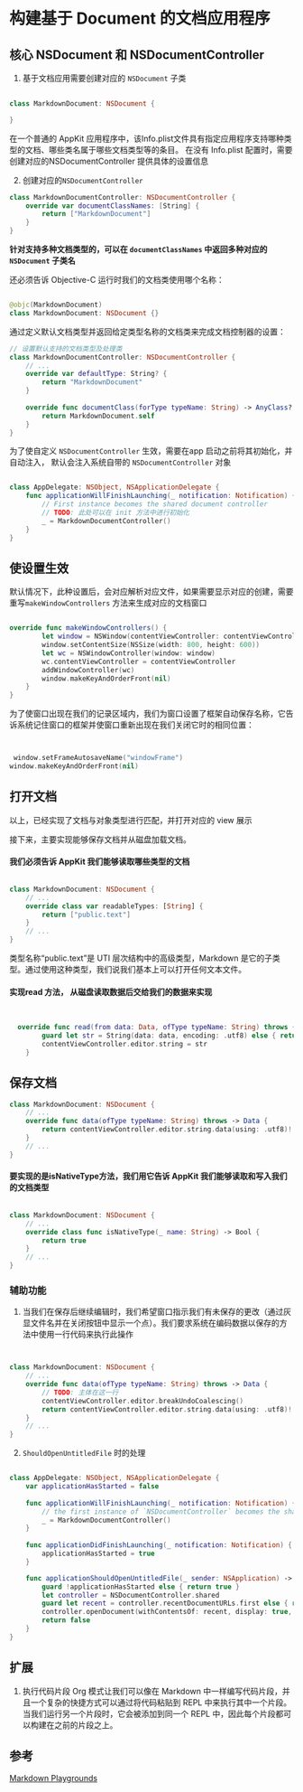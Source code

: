 # 构建基于 Document 的文档应用程序  

## 核心 NSDocument 和 NSDocumentController

1. 基于文档应用需要创建对应的 `NSDocument` 子类

```swift
 
class MarkdownDocument: NSDocument {

}


```


在一个普通的 AppKit 应用程序中，该Info.plist文件具有指定应用程序支持哪种类型的文档、哪些类名属于哪些文档类型等的条目。 
在没有 Info.plist 配置时，需要创建对应的NSDocumentController 提供具体的设置信息 


2. 创建对应的`NSDocumentController`  


``` swift 
class MarkdownDocumentController: NSDocumentController {
    override var documentClassNames: [String] {
        return ["MarkdownDocument"]
    }
}


```

__针对支持多种文档类型的，可以在 `documentClassNames` 中返回多种对应的 `NSDocument` 子类名__ 


还必须告诉 Objective-C 运行时我们的文档类使用哪个名称： 

```swift 

@objc(MarkdownDocument)
class MarkdownDocument: NSDocument {}

```


通过定义默认文档类型并返回给定类型名称的文档类来完成文档控制器的设置：  

```swift  
// 设置默认支持的文档类型及处理类
class MarkdownDocumentController: NSDocumentController {
    // ...
    override var defaultType: String? {
        return "MarkdownDocument"
    }
    
    override func documentClass(forType typeName: String) -> AnyClass? {
        return MarkdownDocument.self
    }
}


```



为了使自定义 `NSDocumentController` 生效，需要在app 启动之前将其初始化，并自动注入， 默认会注入系统自带的 `NSDocumentController` 对象 

```swift 

class AppDelegate: NSObject, NSApplicationDelegate {
    func applicationWillFinishLaunching(_ notification: Notification) {
        // First instance becomes the shared document controller
        // TODO: 此处可以在 init 方法中进行初始化
        _ = MarkdownDocumentController()
    }
}


```

## 使设置生效 
默认情况下，此种设置后，会对应解析对应文件，如果需要显示对应的创建，需要重写`makeWindowControllers` 方法来生成对应的文档窗口 

```swift  

override func makeWindowControllers() {
        let window = NSWindow(contentViewController: contentViewController)
        window.setContentSize(NSSize(width: 800, height: 600))
        let wc = NSWindowController(window: window)
        wc.contentViewController = contentViewController
        addWindowController(wc)
        window.makeKeyAndOrderFront(nil)
    }
}


```

为了使窗口出现在我们的记录区域内，我们为窗口设置了框架自动保存名称，它告诉系统记住窗口的框架并使窗口重新出现在我们关闭它时的相同位置： 

```swift 


 window.setFrameAutosaveName("windowFrame")
window.makeKeyAndOrderFront(nil)


```




## 打开文档 
以上，已经实现了文档与对象类型进行匹配，并打开对应的 view 展示  

接下来，主要实现能够保存文档并从磁盘加载文档。


#### 我们必须告诉 AppKit 我们能够读取哪些类型的文档  
```swift 

class MarkdownDocument: NSDocument {
    // ...
    override class var readableTypes: [String] {
        return ["public.text"]
    }
    // ...
}

```
类型名称“public.text”是 UTI 层次结构中的高级类型，Markdown 是它的子类型。通过使用这种类型，我们说我们基本上可以打开任何文本文件。  


#### 实现read 方法， 从磁盘读取数据后交给我们的数据来实现 

```swift


  override func read(from data: Data, ofType typeName: String) throws {
        guard let str = String(data: data, encoding: .utf8) else { return }
        contentViewController.editor.string = str
    }

```


## 保存文档 
```swift 
class MarkdownDocument: NSDocument {
    // ...
    override func data(ofType typeName: String) throws -> Data {
        return contentViewController.editor.string.data(using: .utf8)!
    }
    // ...
}


```

#### 要实现的是isNativeType方法，我们用它告诉 AppKit 我们能够读取和写入我们的文档类型  

```swift 

class MarkdownDocument: NSDocument {
    // ...
    override class func isNativeType(_ name: String) -> Bool {
        return true
    }
    // ...
}

```

### 辅助功能 
1. 当我们在保存后继续编辑时，我们希望窗口指示我们有未保存的更改（通过灰显文件名并在关闭按钮中显示一个点）。我们要求系统在编码数据以保存的方法中使用一行代码来执行此操作  

```swift


class MarkdownDocument: NSDocument {
    // ...
    override func data(ofType typeName: String) throws -> Data {
        // TODO: 主体在这一行
        contentViewController.editor.breakUndoCoalescing()
        return contentViewController.editor.string.data(using: .utf8)!
    }
    // ...
}

```




2. `ShouldOpenUntitledFile` 时的处理 

```swift

class AppDelegate: NSObject, NSApplicationDelegate {
    var applicationHasStarted = false
    
    func applicationWillFinishLaunching(_ notification: Notification) {
        // the first instance of `NSDocumentController` becomes the shared controller...
        _ = MarkdownDocumentController()
    }
    
    func applicationDidFinishLaunching(_ notification: Notification) {
        applicationHasStarted = true
    }

    func applicationShouldOpenUntitledFile(_ sender: NSApplication) -> Bool {
        guard !applicationHasStarted else { return true }
        let controller = NSDocumentController.shared
        guard let recent = controller.recentDocumentURLs.first else { return true }
        controller.openDocument(withContentsOf: recent, display: true, completionHandler: { _, _, _ in () })
        return false
    }
}


```






## 扩展 
1. 执行代码片段 
    Org 模式让我们可以像在 Markdown 中一样编写代码片段，并且一个复杂的快捷方式可以通过将代码粘贴到 REPL 中来执行其中一个片段。当我们运行另一个片段时，它会被添加到同一个 REPL 中，因此每个片段都可以构建在之前的片段之上。 






## 参考

[Markdown Playgrounds](https://talk.objc.io/episodes/S01E145-setting-up-a-document-based-app)